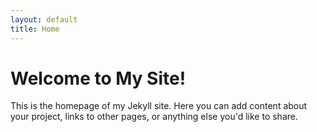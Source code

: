 ```yaml
---
layout: default
title: Home
---
```

# Welcome to My Site!

This is the homepage of my Jekyll site. Here you can add content about your project, links to other pages, or anything else you'd like to share.
